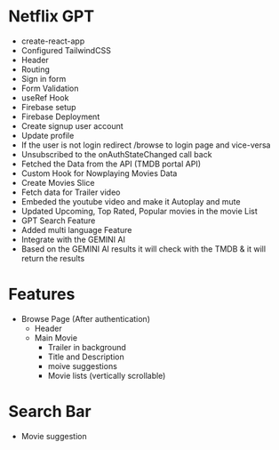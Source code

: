 # Netflix GPT 
- create-react-app
- Configured TailwindCSS
- Header
- Routing
- Sign in form
- Form Validation
- useRef Hook
- Firebase setup
- Firebase Deployment
- Create signup user account
- Update profile
- If the user is not login redirect  /browse to login page and vice-versa
- Unsubscribed to the onAuthStateChanged call back
- Fetched the Data from the API (TMDB portal API)
- Custom Hook for Nowplaying Movies Data
- Create Movies Slice
- Fetch data for Trailer video
- Embeded the youtube video and make it Autoplay and mute
- Updated Upcoming, Top Rated, Popular movies in the movie List
- GPT Search Feature
- Added multi language Feature
- Integrate with the GEMINI AI
 - Based on the GEMINI AI results it will check with the TMDB & it will return the results
# Features
- Browse Page (After authentication)
  - Header
  - Main Movie
    - Trailer in background
    - Title and Description
    - moive suggestions
    - Movie lists (vertically scrollable)
# Search Bar
  - Movie suggestion

